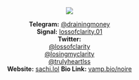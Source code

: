<div align="center">
<img src="https://moe-counter.glitch.me/get/@:trulyheartless?theme=rule34">
</div>

<div align="center">

**Telegram:** [@drainingmoney](https://t.me/drainingmoney)  
**Signal:** [lossofclarity.01](https://signal.me/#p/lossofclarity.01)  
**Twitter:**  
[@lossofclarity](https://twitter.com/lossofclarity)  
[@losingmyclarity](https://twitter.com/losingmyclarity)  
[@trulyheartlss](https://twitter.com/trulyheartlss)  
**Website:** [sachi.lol](https://sachi.lol)
**Bio Link:** [vamp.bio/noire](https://vamp.bio/noire)  

</div>

